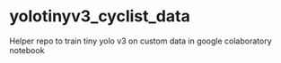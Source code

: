 # yolotinyv3_cyclist_data

Helper repo to train tiny yolo v3 on custom data in google colaboratory notebook
